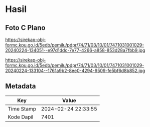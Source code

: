 # Hasil

## Foto C Plano

https://sirekap-obj-formc.kpu.go.id/5edb/pemilu/pdpr/74/71/03/10/01/7471031001029-20240224-134051--e97d1ddc-7e77-4266-a858-853d28a7fbb9.jpg

https://sirekap-obj-formc.kpu.go.id/5edb/pemilu/pdpr/74/71/03/10/01/7471031001029-20240224-133104--1761a9b2-8ee0-4294-9509-fe5bf6d8b852.jpg


## Metadata

| Key        | Value               |
| ---------- | ------------------- |
| Time Stamp | 2024-02-24 22:33:55 |
| Kode Dapil | 7401                |



